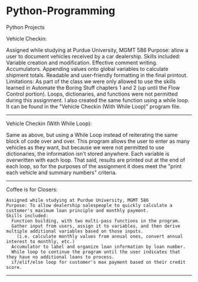 # Python-Programming
Python Projects

Vehicle Checkin: 


  Assigned while studying at Purdue University, MGMT 586
  Purpose: allow a user to document vehicles received by a car dealership. 
  Skills included:
    Variable creation and modification. 
    Effective comment writing.
    Accumulators.
    Appending values onto global variables to calculate shipment totals.
    Readable and user-friendly formatting in the final printout. 
  Limitations:
    As part of the class we were only allowed to use the skills learned in Automate the Boring Stuff chapters 1 and 2 (up until the Flow Control portion). 
      Loops, dictionaries, and functions were not permitted during this assignment. 
    I also created the same function using a while loop. It can be found in the "Vehicle Checkin (With While Loop)" program file. 

    
----------------------------------------------------------------------------------------------------------------------------------------------------------


Vehicle Checkin (With While Loop):


  Same as above, but using a While Loop instead of reiterating the same block of code over and over. 
  This program allows the user to enter as many vehicles as they want, but because we were not permitted to use dictionaries, the 
    information isn't stored anywhere. Each variable is overwritten with each loop. That said, results are printed out at the end
    of each loop, so for the purposes of the assignment it does meet the "print each vehicle and summary numbers" criteria. 

    
----------------------------------------------------------------------------------------------------------------------------------------------------------


  Coffee is for Closers:

  
    Assigned while studying at Purdue University, MGMT 586
    Purpose: To allow dealership salespeople to quickly calculate a customer's maximum loan principle and monthly payment. 
    Skills included:
      Function building, with two multi-pass functions in the program. 
      Gather input from users, assign it to variables, and then derive multiple additional variables based on those inputs. 
        (i.e. calculate monthly values from annual ones, convert annual interest to monthly, etc.)
      Accumulator to label and organize loan information by loan number. 
      While loop to continue the program until the user indicates that they have no additional loans to process. 
      if/elif/else loop for customer's max payment based on their credit score. 

      
-----------------------------------------------------------------------------------------------------------------------------------------------------------
      




